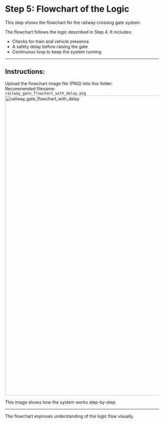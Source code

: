 # Step 5: Flowchart of the Logic

This step shows the flowchart for the railway crossing gate system.

The flowchart follows the logic described in Step 4. It includes:
- Checks for train and vehicle presence
- A safety delay before raising the gate
- Continuous loop to keep the system running

---

##  Instructions:

Upload the flowchart image file (PNG) into this folder.  
Recommended filename:  
`railway_gate_flowchart_with_delay.png`<img width="686" height="983" alt="railway_gate_flowchart_with_delay" src="https://github.com/user-attachments/assets/ef141fa7-cd09-4bcd-a96f-2ce066f2a75c" />


This image shows how the system works step-by-step.

---

 The flowchart improves understanding of the logic flow visually.
